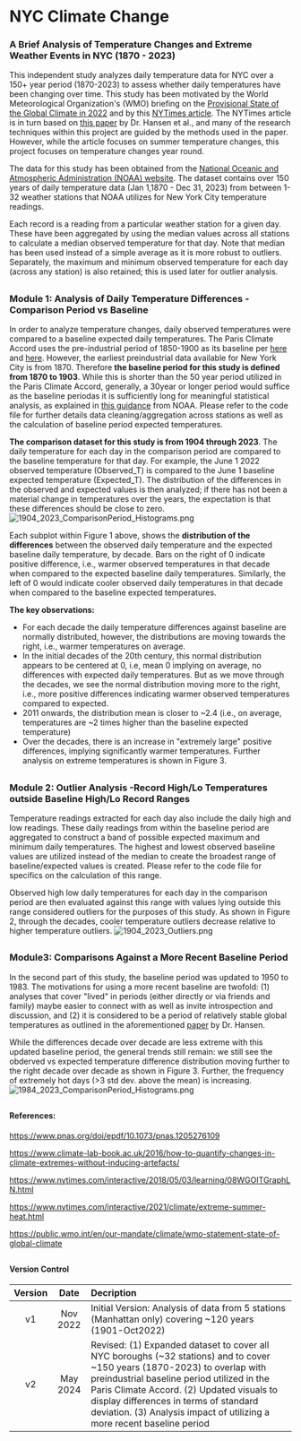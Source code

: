 # NYC Climate Change
### A Brief Analysis of Temperature Changes and Extreme Weather Events in NYC (1870 - 2023)

This independent study analyzes daily temperature data for NYC over a 150+ year period (1870-2023) to assess whether daily temperatures have been changing over time. This study has been motivated by the World Meteorological Organization's (WMO) briefing on the [Provisional State of the Global Climate in 2022](https://public.wmo.int/en/our-mandate/climate/wmo-statement-state-of-global-climate) and by this [NYTimes article](https://www.nytimes.com/interactive/2018/05/03/learning/08WGOITGraphLN.html). The NYTimes article is in turn based on [this paper](https://www.pnas.org/doi/epdf/10.1073/pnas.1205276109) by Dr. Hansen et al., and many of the research techniques within this project are guided by the methods used in the paper. However, while the article focuses on summer temperature changes, this project focuses on temperature changes year round.

The data for this study has been obtained from the [National Oceanic and Atmospheric Administration (NOAA) website](https://www.ncei.noaa.gov/cdo-web/). The dataset contains over 150 years of daily temperature data (Jan 1,1870 - Dec 31, 2023) from between 1-32 weather stations that NOAA utilizes for New York City temperature readings. 

Each record is a reading from a particular weather station for a given day. These have been aggregated by using the median values across all stations to calculate a median observed temperature for that day. Note that median has been used instead of a simple average as it is more robust to outliers. Separately, the maximum and minimum observed temperature for each day (across any station) is also retained; this is used later for outlier analysis.
##
### Module 1: Analysis of Daily Temperature Differences - Comparison Period vs Baseline
In order to analyze temperature changes, daily observed temperatures were compared to a baseline expected daily temperatures. The Paris Climate Accord uses the pre-industrial period of 1850-1900 as its baseline per [here](https://unfccc.int/process-and-meetings/the-paris-agreement) and [here](https://www.ipcc.ch/sr15/faq/faq-chapter-1/). However, the earliest preindustrial data available for New York City is from 1870. Therefore <b>the baseline period for this study is defined from 1870 to 1903</b>. While this is shorter than the 50 year period utilized in the Paris Climate Accord, generally, a 30year or longer period would suffice as the baseline periodas it is sufficiently long for meaningful statistical analysis, as explained in [this guidance](https://www.ncei.noaa.gov/access/monitoring/dyk/anomalies-vs-temperature) from NOAA. Please refer to the code file for further details data cleaning/aggregation across stations as well as the calculation of baseline period expected temperatures.

<b>The comparison dataset for this study is from 1904 through 2023</b>. The daily temperature for each day in the comparison period are compared to the baseline temperature for that day. For example, the June 1 2022 observed temperature (Observed_T) is compared to the June 1 baseline expected temperature (Expected_T). The distribution of the differences in the observed and expected values is then analyzed; if there has not been a material change in temperatures over the years, the expectation is that these differences should be close to zero.
![1904_2023_ComparisonPeriod_Histograms.png](1904_2023_ComparisonPeriod_Histograms.png)

Each subplot within Figure 1 above, shows the <b>distribution of the differences</b> between the observed daily temperature and the expected baseline daily temperature, by decade. Bars on the right of 0 indicate positive difference, i.e., warmer observed temperatures in that decade when compared to the expected baseline daily temperatures. Similarly, the left of 0 would indicate cooler observed daily temperatures in that decade when compared to the baseline expected temperatures.

<b>The key observations:</b>
* For each decade the daily temperature differences against baseline are normally distributed, however, the distributions are moving towards the right, i.e., warmer temperatures on average. 
* In the initial decades of the 20th century, this normal distribution appears to be centered at 0, i.e, mean 0 implying on average, no differences with expected daily temperatures. But as we move through the decades, we see the normal distribution moving more to the right, i.e., more positive differences indicating warmer observed temperatures compared to expected.
* 2011 onwards, the distribution mean is closer to ~2.4 (i.e., on average, temperatures are ~2 times higher than the baseline expected temperature)
* Over the decades, there is an increase in "extremely large" positive differences, implying significantly warmer temperatures. Further analysis on extreme temperatures is shown in Figure 3.
##
### Module 2: Outlier Analysis -Record High/Lo Temperatures outside Baseline High/Lo Record Ranges

Temperature readings extracted for each day also include the daily high and low readings. These daily readings from within the baseline period are aggregated to construct a band of possible expected maximum and minimum daily temperatures. The highest and lowest observed baseline values are utilized instead of the median to create the broadest range of baseline/expected values is created. Please refer to the code file for specifics on the calculation of this range.

Observed high low daily temperatures for each day in the comparison period are then evaluated against this range with values lying outside this range considered outliers for the purposes of this study. As shown in Figure 2, through the decades, cooler temperature outliers decrease relative to higher temperature outliers.
![1904_2023_Outliers.png](1904_2023_Outliers.png)
##
### Module3: Comparisons Against a More Recent Baseline Period</center>
In the second part of this study, the baseline period was updated to 1950 to 1983. The motivations for using a more recent baseline are twofold: (1) analyses that cover "lived" in periods (either directly or via friends and family) maybe easier to connect with as well as invite introspection and discussion, and (2) it is considered to be a period of relatively stable global temperatures as outlined in the aforementioned [paper](https://www.pnas.org/doi/epdf/10.1073/pnas.1205276109) by Dr. Hansen.

While the differences decade over decade are less extreme with this updated baseline period, the general trends still remain: we still see the obderved vs expected temperature difference distribution moving further to the right decade over decade as shown in Figure 3. Further, the frequency of extremely hot days (>3 std dev. above the mean) is increasing.
![1984_2023_ComparisonPeriod_Histograms.png](1984_2023_ComparisonPeriod_Histograms.png)
##
#### References:
https://www.pnas.org/doi/epdf/10.1073/pnas.1205276109

https://www.climate-lab-book.ac.uk/2016/how-to-quantify-changes-in-climate-extremes-without-inducing-artefacts/

https://www.nytimes.com/interactive/2018/05/03/learning/08WGOITGraphLN.html

https://www.nytimes.com/interactive/2021/climate/extreme-summer-heat.html

https://public.wmo.int/en/our-mandate/climate/wmo-statement-state-of-global-climate
##
#### Version Control
|Version|Date| Decription |
|:---:|:---:|:---|
|v1 |Nov 2022  |Initial Version: Analysis of data from 5 stations (Manhattan only) covering ~120 years (1901-Oct2022) |
|v2|May 2024| Revised: (1) Expanded dataset to cover all NYC boroughs (~32 stations) and to cover ~150 years (1870-2023) to overlap with preindustrial baseline period utilized in the Paris Climate Accord. (2) Updated visuals to display differences in terms of standard deviation. (3) Analysis impact of utilizing a more recent baseline period|
